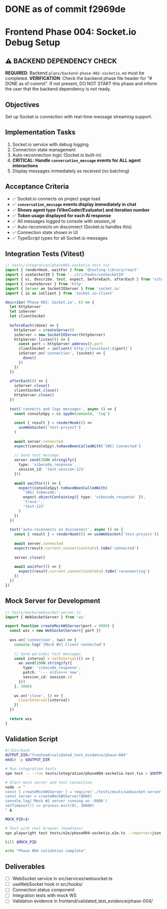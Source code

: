 # DONE as of commit f2969de

# Frontend Phase 004: Socket.io Debug Setup

## ⚠️ BACKEND DEPENDENCY CHECK
**REQUIRED**: Backend `plans/backend-phase-002-socketio.md` must be completed.
**VERIFICATION**: Check the backend phase file header for "# DONE as of commit". If not present, DO NOT START this phase and inform the user that the backend dependency is not ready.

## Objectives
Set up Socket.io connection with real-time message streaming support.

## Implementation Tasks
1. Socket.io service with debug logging
2. Connection state management
3. Auto-reconnection logic (Socket.io built-in)
4. **CRITICAL: Handle `conversation_message` events for ALL agent interactions**
5. Display messages immediately as received (no batching)

## Acceptance Criteria
- ✅ Socket.io connects on project page load
- ✅ **`conversation_message` events display immediately in chat**
- ✅ **Shows agent type (VibeCoder/Evaluator) and iteration number**
- ✅ **Token usage displayed for each AI response**
- ✅ All messages logged to console with session_id
- ✅ Auto-reconnects on disconnect (Socket.io handles this)
- ✅ Connection state shown in UI
- ✅ TypeScript types for all Socket.io messages

## Integration Tests (Vitest)
```typescript
// tests/integration/phase002-socketio.test.tsx
import { renderHook, waitFor } from '@testing-library/react'
import { useSocketIO } from '../src/hooks/useSocketIO'
import { vi, describe, test, expect, beforeEach, afterEach } from 'vitest'
import { createServer } from 'http'
import { Server as SocketIOServer } from 'socket.io'
import { io as ioClient } from 'socket.io-client'

describe('Phase 002: Socket.io', () => {
  let httpServer
  let ioServer
  let clientSocket
  
  beforeEach((done) => {
    httpServer = createServer()
    ioServer = new SocketIOServer(httpServer)
    httpServer.listen(() => {
      const port = httpServer.address().port
      clientSocket = ioClient(`http://localhost:${port}`)
      ioServer.on('connection', (socket) => {
        done()
      })
    })
  })
  
  afterEach(() => {
    ioServer.close()
    clientSocket.close()
    httpServer.close()
  })
  
  test('connects and logs messages', async () => {
    const consoleSpy = vi.spyOn(console, 'log')
    
    const { result } = renderHook(() => 
      useWebSocket('test-project')
    )
    
    await server.connected
    expect(consoleSpy).toHaveBeenCalledWith('[WS] Connected')
    
    // Send test message
    server.send(JSON.stringify({
      type: 'vibecode_response',
      session_id: 'test-session-123'
    }))
    
    await waitFor(() => {
      expect(consoleSpy).toHaveBeenCalledWith(
        '[WS] Vibecode:',
        expect.objectContaining({ type: 'vibecode_response' }),
        'trace:',
        'test-123'
      )
    })
  })
  
  test('auto-reconnects on disconnect', async () => {
    const { result } = renderHook(() => useWebSocket('test-project'))
    
    await server.connected
    expect(result.current.connectionState).toBe('connected')
    
    server.close()
    
    await waitFor(() => {
      expect(result.current.connectionState).toBe('reconnecting')
    })
  })
})
```

## Mock Server for Development
```typescript
// tests/mocks/websocket-server.ts
import { WebSocketServer } from 'ws'

export function createMockWSServer(port = 8080) {
  const wss = new WebSocketServer({ port })
  
  wss.on('connection', (ws) => {
    console.log('[Mock WS] Client connected')
    
    // Send periodic test messages
    const interval = setInterval(() => {
      ws.send(JSON.stringify({
        type: 'vibecode_response',
        patch: '--- old\n+++ new',
        session_id: session.id
      }))
    }, 5000)
    
    ws.on('close', () => {
      clearInterval(interval)
    })
  })
  
  return wss
}
```

## Validation Script
```bash
#!/bin/bash
OUTPUT_DIR="frontend/validated_test_evidence/phase-004"
mkdir -p $OUTPUT_DIR

# Run integration tests
npm test -- --run tests/integration/phase004-socketio.test.tsx > $OUTPUT_DIR/vitest.log 2>&1

# Start mock server and test connection
node -e "
const { createMockWSServer } = require('./tests/mocks/websocket-server.ts')
const server = createMockWSServer(8080)
console.log('Mock WS server running on :8080')
setTimeout(() => process.exit(0), 10000)
" &

MOCK_PID=$!

# Test with real browser (headless)
npx playwright test tests/e2e/phase004-socketio.e2e.ts --reporter=json > $OUTPUT_DIR/playwright.json

kill $MOCK_PID

echo "Phase 004 validation complete"
```

## Deliverables
- [ ] WebSocket service in src/services/websocket.ts
- [ ] useWebSocket hook in src/hooks/
- [ ] Connection status component
- [ ] Integration tests with mock WS
- [ ] Validation evidence in frontend/validated_test_evidence/phase-004/